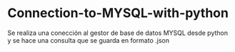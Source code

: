 # Connection-to-MYSQL-with-python
Se realiza una conección al gestor de base de datos MYSQL desde python y se hace una consulta que se guarda en formato .json
